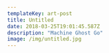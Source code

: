 ```yaml
---
templateKey: art-post
title: Untitled
date: 2018-03-25T19:01:45.587Z
description: "Machine Ghost Go"
image: /img/untitled.jpg
---
```

